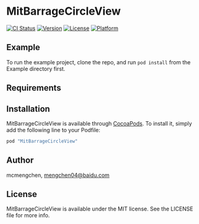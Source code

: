 # MitBarrageCircleView

[![CI Status](http://img.shields.io/travis/mcmengchen/MitBarrageCircleView.svg?style=flat)](https://travis-ci.org/mcmengchen/MitBarrageCircleView)
[![Version](https://img.shields.io/cocoapods/v/MitBarrageCircleView.svg?style=flat)](http://cocoapods.org/pods/MitBarrageCircleView)
[![License](https://img.shields.io/cocoapods/l/MitBarrageCircleView.svg?style=flat)](http://cocoapods.org/pods/MitBarrageCircleView)
[![Platform](https://img.shields.io/cocoapods/p/MitBarrageCircleView.svg?style=flat)](http://cocoapods.org/pods/MitBarrageCircleView)

## Example

To run the example project, clone the repo, and run `pod install` from the Example directory first.

## Requirements

## Installation

MitBarrageCircleView is available through [CocoaPods](http://cocoapods.org). To install
it, simply add the following line to your Podfile:

```ruby
pod "MitBarrageCircleView"
```

## Author

mcmengchen, mengchen04@baidu.com

## License

MitBarrageCircleView is available under the MIT license. See the LICENSE file for more info.

